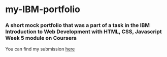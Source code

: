 # my-IBM-portfolio
### A short mock portfolio that was a part of a task in the IBM Introduction to Web Development with HTML, CSS, Javascript Week 5 module on Coursera

You can find my submission [here](https://www.coursera.org/learn/introduction-to-web-development-with-html-css-javacript/peer/4CGG9/final-project-submit-your-work-and-review-your-peers/review/uFdehWpSEe6xtxLWlb0jHw) 
